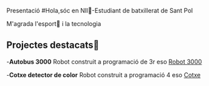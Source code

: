 Presentació
#Hola,sóc en NIl👋-Estudiant de batxillerat de Sant Pol

M'agrada l'esport🎳 i la tecnologia

## Projectes destacats🤖
-**Autobus 3000** Robot construit a programació de 3r eso [Robot 3000](https://drive.google.com/drive/my-drive?q=type:video%20parent:0AMl5EW-7bczTUk9PVA)

-**Cotxe detector de color** Robot construit a programació 4 eso [Cotxe](https://drive.google.com/drive/my-drive?q=type:video%20parent:0AMl5EW-7bczTUk9PVA)

